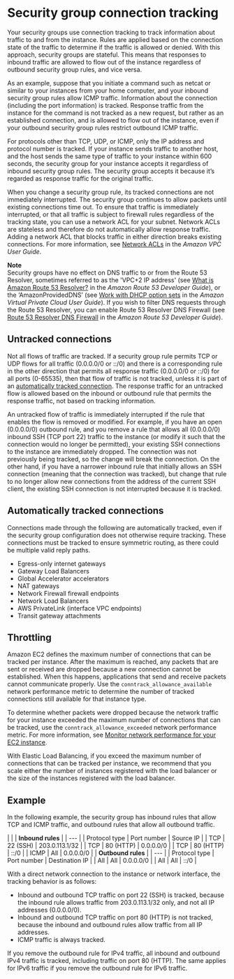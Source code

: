 # Security group connection tracking<a name="security-group-connection-tracking"></a>

Your security groups use connection tracking to track information about traffic to and from the instance\. Rules are applied based on the connection state of the traffic to determine if the traffic is allowed or denied\. With this approach, security groups are stateful\. This means that responses to inbound traffic are allowed to flow out of the instance regardless of outbound security group rules, and vice versa\.

As an example, suppose that you initiate a command such as netcat or similar to your instances from your home computer, and your inbound security group rules allow ICMP traffic\. Information about the connection \(including the port information\) is tracked\. Response traffic from the instance for the command is not tracked as a new request, but rather as an established connection, and is allowed to flow out of the instance, even if your outbound security group rules restrict outbound ICMP traffic\.

For protocols other than TCP, UDP, or ICMP, only the IP address and protocol number is tracked\. If your instance sends traffic to another host, and the host sends the same type of traffic to your instance within 600 seconds, the security group for your instance accepts it regardless of inbound security group rules\. The security group accepts it because it’s regarded as response traffic for the original traffic\.

When you change a security group rule, its tracked connections are not immediately interrupted\. The security group continues to allow packets until existing connections time out\. To ensure that traffic is immediately interrupted, or that all traffic is subject to firewall rules regardless of the tracking state, you can use a network ACL for your subnet\. Network ACLs are stateless and therefore do not automatically allow response traffic\. Adding a network ACL that blocks traffic in either direction breaks existing connections\. For more information, see [Network ACLs](https://docs.aws.amazon.com/vpc/latest/userguide/vpc-network-acls.html) in the *Amazon VPC User Guide*\.

**Note**  
Security groups have no effect on DNS traffic to or from the Route 53 Resolver, sometimes referred to as the 'VPC\+2 IP address' \(see [What is Amazon Route 53 Resolver?](https://docs.aws.amazon.com/Route53/latest/DeveloperGuide/resolver.html) in the *Amazon Route 53 Developer Guide*\), or the ‘AmazonProvidedDNS’ \(see [Work with DHCP option sets](https://docs.aws.amazon.com/vpc/latest/userguide/DHCPOptionSet.html) in the *Amazon Virtual Private Cloud User Guide*\)\. If you wish to filter DNS requests through the Route 53 Resolver, you can enable Route 53 Resolver DNS Firewall \(see [Route 53 Resolver DNS Firewall](https://docs.aws.amazon.com/Route53/latest/DeveloperGuide/resolver-dns-firewall.html) in the *Amazon Route 53 Developer Guide*\)\.

## Untracked connections<a name="untracked-connections"></a>

Not all flows of traffic are tracked\. If a security group rule permits TCP or UDP flows for all traffic \(0\.0\.0\.0/0 or ::/0\) and there is a corresponding rule in the other direction that permits all response traffic \(0\.0\.0\.0/0 or ::/0\) for all ports \(0\-65535\), then that flow of traffic is not tracked, unless it is part of an [automatically tracked connection](#automatic-tracking)\. The response traffic for an untracked flow is allowed based on the inbound or outbound rule that permits the response traffic, not based on tracking information\.

An untracked flow of traffic is immediately interrupted if the rule that enables the flow is removed or modified\. For example, if you have an open \(0\.0\.0\.0/0\) outbound rule, and you remove a rule that allows all \(0\.0\.0\.0/0\) inbound SSH \(TCP port 22\) traffic to the instance \(or modify it such that the connection would no longer be permitted\), your existing SSH connections to the instance are immediately dropped\. The connection was not previously being tracked, so the change will break the connection\. On the other hand, if you have a narrower inbound rule that initially allows an SSH connection \(meaning that the connection was tracked\), but change that rule to no longer allow new connections from the address of the current SSH client, the existing SSH connection is not interrupted because it is tracked\.

## Automatically tracked connections<a name="automatic-tracking"></a>

Connections made through the following are automatically tracked, even if the security group configuration does not otherwise require tracking\. These connections must be tracked to ensure symmetric routing, as there could be multiple valid reply paths\.
+ Egress\-only internet gateways
+ Gateway Load Balancers
+ Global Accelerator accelerators
+ NAT gateways
+ Network Firewall firewall endpoints
+ Network Load Balancers
+ AWS PrivateLink \(interface VPC endpoints\)
+ Transit gateway attachments

## Throttling<a name="connection-tracking-throttling"></a>

Amazon EC2 defines the maximum number of connections that can be tracked per instance\. After the maximum is reached, any packets that are sent or received are dropped because a new connection cannot be established\. When this happens, applications that send and receive packets cannot communicate properly\. Use the `conntrack_allowance_available` network performance metric to determine the number of tracked connections still available for that instance type\.

To determine whether packets were dropped because the network traffic for your instance exceeded the maximum number of connections that can be tracked, use the `conntrack_allowance_exceeded` network performance metric\. For more information, see [Monitor network performance for your EC2 instance](monitoring-network-performance-ena.md)\.

With Elastic Load Balancing, if you exceed the maximum number of connections that can be tracked per instance, we recommend that you scale either the number of instances registered with the load balancer or the size of the instances registered with the load balancer\.

## Example<a name="connection-tracking-example"></a>

In the following example, the security group has inbound rules that allow TCP and ICMP traffic, and outbound rules that allow all outbound traffic\.


| 
| 
| **Inbound rules** | 
| --- |
| Protocol type | Port number | Source IP | 
| TCP  | 22 \(SSH\) | 203\.0\.113\.1/32 | 
| TCP  | 80 \(HTTP\) | 0\.0\.0\.0/0 | 
| TCP  | 80 \(HTTP\) | ::/0 | 
| ICMP | All | 0\.0\.0\.0/0 | 
| **Outbound rules** | 
| --- |
| Protocol type | Port number | Destination IP | 
| All | All | 0\.0\.0\.0/0 | 
| All | All | ::/0 | 

With a direct network connection to the instance or network interface, the tracking behavior is as follows:
+ Inbound and outbound TCP traffic on port 22 \(SSH\) is tracked, because the inbound rule allows traffic from 203\.0\.113\.1/32 only, and not all IP addresses \(0\.0\.0\.0/0\)\.
+ Inbound and outbound TCP traffic on port 80 \(HTTP\) is not tracked, because the inbound and outbound rules allow traffic from all IP addresses\.
+ ICMP traffic is always tracked\.

If you remove the outbound rule for IPv4 traffic, all inbound and outbound IPv4 traffic is tracked, including traffic on port 80 \(HTTP\)\. The same applies for IPv6 traffic if you remove the outbound rule for IPv6 traffic\.